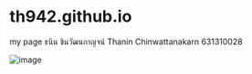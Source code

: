 # th942.github.io
my page
ธนิน ชินวัฒนกาญจน์
Thanin Chinwattanakarn
631310028

![image](https://raw.githubusercontent.com/th942/th942.github.io/master/120129304_3261669857202045_3520273360586370600_n.jpg)